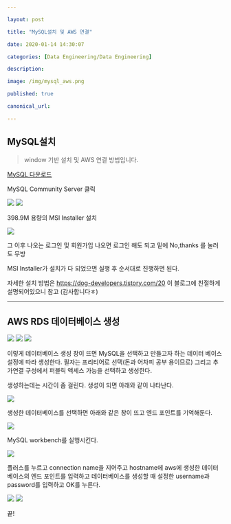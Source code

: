 ```yaml
---

layout: post

title: "MySQL설치 및 AWS 연결"

date: 2020-01-14 14:30:07

categories: [Data Engineering/Data Engineering]

description:

image: /img/mysql_aws.png

published: true

canonical_url:

---
```


## MySQL설치

> window 기반 설치 및 AWS 연결 방법입니다.

[MySQL 다운로드](https://dev.mysql.com/downloads/)

MySQL Community Server 클릭

<img src='/img/mysqlins1.png'>

<img src='/img/mysqlins2.png'>

398.9M 용량의 MSI Installer 설치

<img src='/img/mysqlins3.png'>

그 이후 나오는 로그인 및 회원가입 나오면 로그인 해도 되고 밑에 No,thanks 를 눌러도 무방

MSI Installer가 설치가 다 되었으면 실행 후 순서대로 진행하면 된다.

자세한 설치 방법은 https://dog-developers.tistory.com/20 이 블로그에 친절하게 설명되어있으니 참고 (감사합니다ㅎ)

---------------------------------

## AWS RDS 데이터베이스 생성

<img src='/img/rds1.png'>

<img src='/img/rds2.png'>

<img src='/img/rds3.png'>

이렇게 데이터베이스 생성 창이 뜨면 MySQL을 선택하고 만들고자 하는 데이터 베이스 설정에 따라 생성한다. 필자는 프리티어로 선택(돈과 어차피 공부 용이므로) 그리고 추가연결 구성에서 퍼블릭 액세스 가능을 선택하고 생성한다.

생성하는데는 시간이 좀 걸린다.
생성이 되면 아래와 같이 나타난다.

<img src='/img/rds4.png'>

생성한 데이터베이스를 선택하면 아래와 같은 창이 뜨고 엔드 포인트를 기억해둔다.

<img src='/img/rds5.png'>

MySQL workbench를 실행시킨다.

<img src='/img/mysql_work1.PNG'>

플러스를 누르고 connection name을 지어주고 hostname에 aws에 생성한 데이터베이스의 엔드 포인트를 입력하고 데이터베이스를 생성할 때 설정한 username과 password를 입력하고 OK를 누른다.

<img src='/img/mysql_work2.PNG'>

<img src='/img/mysql_work3.PNG'>

끝!
